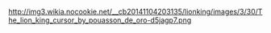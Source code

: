 http://img3.wikia.nocookie.net/__cb20141104203135/lionking/images/3/30/The_lion_king_cursor_by_pouasson_de_oro-d5jagp7.png